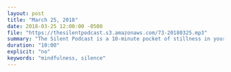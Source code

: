 ```yaml
---
layout: post
title: "March 25, 2018"
date: 2018-03-25 12:00:00 -0500
file: "https://thesilentpodcast.s3.amazonaws.com/73-20180325.mp3"
summary: "The Silent Podcast is a 10-minute pocket of stillness in your day. Listen to it at a set time every day, in the middle of a busy commute, or when you simply need a break from all of the hustle and bustle of distraction around you."
duration: "10:00"
explicit: "no"
keywords: "mindfulness, silence"
---
```

